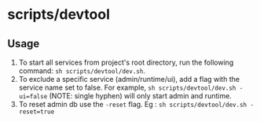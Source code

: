 # scripts/devtool

## Usage

1. To start all services from project's root directory, run the following command: `sh scripts/devtool/dev.sh`.
2. To exclude a specific service (admin/runtime/ui), add a flag with the service name set to false. For example, `sh scripts/devtool/dev.sh -ui=false` (NOTE: single hyphen) will only start admin and runtime.
3. To reset admin db use the `-reset` flag. Eg : `sh scripts/devtool/dev.sh -reset=true`